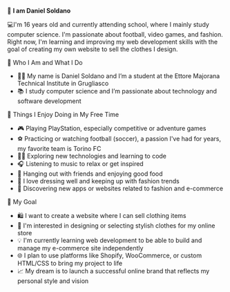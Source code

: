 👦 **I am Daniel Soldano**

💻I'm 16 years old and currently attending school, where I mainly study computer science. I'm passionate about football, video games, and fashion.
Right now, I'm learning and improving my web development skills with the goal of creating my own website to sell the clothes I design.




👋 Who I Am and What I Do

- 🧑‍💻 My name is Daniel Soldano and I’m a student at the Ettore Majorana Technical Institute in Grugliasco
- 📚 I study computer science and I’m passionate about technology and software development



  
🎯 Things I Enjoy Doing in My Free Time

- 🎮 Playing PlayStation, especially competitive or adventure games 
- ⚽ Practicing or watching football (soccer), a passion I've had for years, my favorite team is Torino FC  
- 🧑‍💻 Exploring new technologies and learning to code  
- 🎧 Listening to music to relax or get inspired  
- 🍕 Hanging out with friends and enjoying good food
- 👔 I love dressing well and keeping up with fashion trends
- 📱 Discovering new apps or websites related to fashion and e-commerce
  



🚀 My Goal

- 🛍️ I want to create a website where I can sell clothing items
- 🎨 I'm interested in designing or selecting stylish clothes for my online store
- 💡 I'm currently learning web development to be able to build and manage my e-commerce site independently
- 🌐 I plan to use platforms like Shopify, WooCommerce, or custom HTML/CSS to bring my project to life
- 📈 My dream is to launch a successful online brand that reflects my personal style and vision



